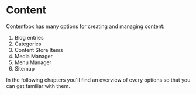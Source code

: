 # Content

Contentbox has many options for creating and managing content:

1. Blog entries
2. Categories
3. Content Store Items
4. Media Manager
5. Menu Manager
6. Sitemap


In the following chapters you'll find an overview of every options so that you can get familiar with them.